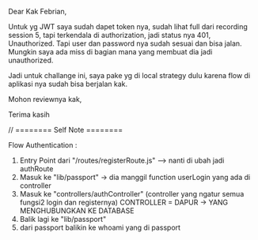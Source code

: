 Dear Kak Febrian,

Untuk yg JWT saya sudah dapet token nya, sudah lihat full dari recording session 5, tapi terkendala di authorization, jadi status nya 401, Unauthorized. Tapi user dan password nya sudah sesuai dan bisa jalan. Mungkin saya ada miss di bagian mana yang membuat dia jadi unauthorized. 

Jadi untuk challange ini, saya pake yg di local strategy dulu karena flow di aplikasi nya sudah bisa berjalan kak.

Mohon reviewnya kak,

Terima kasih


// ======== Self Note ========

Flow Authentication : 

1. Entry Point dari "/routes/registerRoute.js" --> nanti di ubah jadi authRoute
2. Masuk ke "lib/passport" -> dia manggil function userLogin yang ada di controller
3. Masuk ke "controllers/authController" (controller yang ngatur semua fungsi2 login dan registernya) CONTROLLER = DAPUR -> YANG MENGHUBUNGKAN KE DATABASE
4. Balik lagi ke "lib/passport"
5. dari passport balikin ke whoami yang di passport

